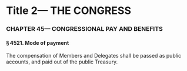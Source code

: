 
# Title 2— THE CONGRESS
### CHAPTER 45— CONGRESSIONAL PAY AND BENEFITS
#### § 4521. Mode of payment

The compensation of Members and Delegates shall be passed as public accounts, and paid out of the public Treasury.
